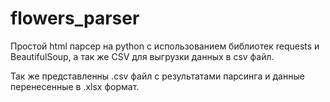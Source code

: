 # flowers_parser
Простой html парсер на python с использованием библиотек requests и BeautifulSoup, а так же CSV для выгрузки данных в csv файл.

Так же представленны .csv файл с результатами парсинга и данные перенесенные в .xlsx формат.
